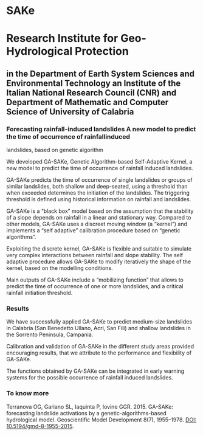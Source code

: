 # SAKe
# Research Institute for Geo-Hydrological Protection
## in the Department of Earth System Sciences and Environmental Technology an Institute of the Italian National Research Council (CNR) and Department of Mathematic and Computer Science of University of Calabria

### Forecasting rainfall-induced landslides A new model to predict the time of occurrence of rainfallinduced
landslides, based on genetic algorithm

We developed GA-SAKe, Genetic Algorithm-based Self-Adaptive Kernel, a new model to
predict the time of occurrence of rainfall induced landslides.

GA-SAKe predicts the time of occurrence of single landslides or groups of similar landslides,
both shallow and deep-seated, using a threshold than when exceeded determines the
initiation of the landslides. The triggering threshold is defined using historical information
on rainfall and landslides.

GA-SAKe is a “black box” model based on the assumption that the stability of a slope
depends on rainfall in a linear and stationary way. Compared to other models, GA-SAKe
uses a discreet moving window (a “kernel”) and implements a “self adaptive” calibration
procedure based on “genetic algorithms”.

Exploiting the discrete kernel, GA-SAKe is flexible and suitable to simulate very complex
interactions between rainfall and slope stability. The self adaptive procedure
allows GA-SAKe to modify iteratively the shape of the kernel, based on the modelling
conditions.

Main outputs of GA-SAKe include a “mobilizing function” that allows to predict the time of
occurrence of one or more landslides, and a critical rainfall initiation threshold.

### Results

We have successfully applied GA-SAKe to predict medium-size landslides in Calabria (San
Benedetto Ullano, Acri, San Fili) and shallow landslides in the Sorrento Peninsula,
Campania.

Calibration and validation of GA-SAKe in the different study areas provided encouraging
results, that we attribute to the performance and flexibility of GA-SAKe.

The functions obtained by GA-SAKe can be integrated in early warning systems for the
possible occurrence of rainfall induced landslides.

### To know more

Terranova OG, Gariano SL, Iaquinta P, Iovine GGR. 2015. GA-SAKe: forecasting landslide
activations by a genetic-algorithms-based hydrological model. Geoscientific Model
Development 8(7), 1955–1978. [DOI: 10.5194/gmd-8-1955-2015](http://www.geosci-model-dev.net/8/1955/2015/).
